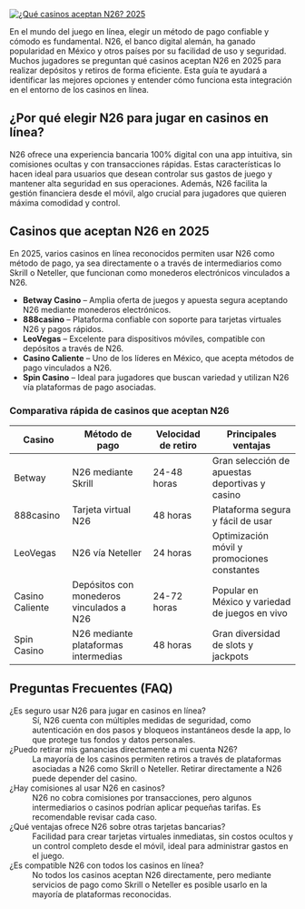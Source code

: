 [![¿Qué casinos aceptan N26? 2025](https://123-caf.pages.dev/gitsignup.png)](https://vrmoo.ru/Bt82HjjY)

<p>En el mundo del juego en línea, elegir un método de pago confiable y cómodo es fundamental. N26, el banco digital alemán, ha ganado popularidad en México y otros países por su facilidad de uso y seguridad. Muchos jugadores se preguntan qué casinos aceptan N26 en 2025 para realizar depósitos y retiros de forma eficiente. Esta guía te ayudará a identificar las mejores opciones y entender cómo funciona esta integración en el entorno de los casinos en línea.</p>  <h2>¿Por qué elegir N26 para jugar en casinos en línea?</h2> <p>N26 ofrece una experiencia bancaria 100% digital con una app intuitiva, sin comisiones ocultas y con transacciones rápidas. Estas características lo hacen ideal para usuarios que desean controlar sus gastos de juego y mantener alta seguridad en sus operaciones. Además, N26 facilita la gestión financiera desde el móvil, algo crucial para jugadores que quieren máxima comodidad y control.</p>  <h2>Casinos que aceptan N26 en 2025</h2> <p>En 2025, varios casinos en línea reconocidos permiten usar N26 como método de pago, ya sea directamente o a través de intermediarios como Skrill o Neteller, que funcionan como monederos electrónicos vinculados a N26.</p> <ul>   <li><strong>Betway Casino</strong> – Amplia oferta de juegos y apuesta segura aceptando N26 mediante monederos electrónicos.</li>   <li><strong>888casino</strong> – Plataforma confiable con soporte para tarjetas virtuales N26 y pagos rápidos.</li>   <li><strong>LeoVegas</strong> – Excelente para dispositivos móviles, compatible con depósitos a través de N26.</li>   <li><strong>Casino Caliente</strong> – Uno de los líderes en México, que acepta métodos de pago vinculados a N26.</li>   <li><strong>Spin Casino</strong> – Ideal para jugadores que buscan variedad y utilizan N26 vía plataformas de pago asociadas.</li> </ul>  <h3>Comparativa rápida de casinos que aceptan N26</h3> <table>   <thead>     <tr>       <th>Casino</th>       <th>Método de pago</th>       <th>Velocidad de retiro</th>       <th>Principales ventajas</th>     </tr>   </thead>   <tbody>     <tr>       <td>Betway</td>       <td>N26 mediante Skrill</td>       <td>24-48 horas</td>       <td>Gran selección de apuestas deportivas y casino</td>     </tr>     <tr>       <td>888casino</td>       <td>Tarjeta virtual N26</td>       <td>48 horas</td>       <td>Plataforma segura y fácil de usar</td>     </tr>     <tr>       <td>LeoVegas</td>       <td>N26 vía Neteller</td>       <td>24 horas</td>       <td>Optimización móvil y promociones constantes</td>     </tr>     <tr>       <td>Casino Caliente</td>       <td>Depósitos con monederos vinculados a N26</td>       <td>24-72 horas</td>       <td>Popular en México y variedad de juegos en vivo</td>     </tr>     <tr>       <td>Spin Casino</td>       <td>N26 mediante plataformas intermedias</td>       <td>48 horas</td>       <td>Gran diversidad de slots y jackpots</td>     </tr>   </tbody> </table>  <h2>Preguntas Frecuentes (FAQ)</h2> <dl>   <dt>¿Es seguro usar N26 para jugar en casinos en línea?</dt>   <dd>Sí, N26 cuenta con múltiples medidas de seguridad, como autenticación en dos pasos y bloqueos instantáneos desde la app, lo que protege tus fondos y datos personales.</dd>    <dt>¿Puedo retirar mis ganancias directamente a mi cuenta N26?</dt>   <dd>La mayoría de los casinos permiten retiros a través de plataformas asociadas a N26 como Skrill o Neteller. Retirar directamente a N26 puede depender del casino.</dd>    <dt>¿Hay comisiones al usar N26 en casinos?</dt>   <dd>N26 no cobra comisiones por transacciones, pero algunos intermediarios o casinos podrían aplicar pequeñas tarifas. Es recomendable revisar cada caso.</dd>    <dt>¿Qué ventajas ofrece N26 sobre otras tarjetas bancarias?</dt>   <dd>Facilidad para crear tarjetas virtuales inmediatas, sin costos ocultos y un control completo desde el móvil, ideal para administrar gastos en el juego.</dd>    <dt>¿Es compatible N26 con todos los casinos en línea?</dt>   <dd>No todos los casinos aceptan N26 directamente, pero mediante servicios de pago como Skrill o Neteller es posible usarlo en la mayoría de plataformas reconocidas.</dd> </dl>